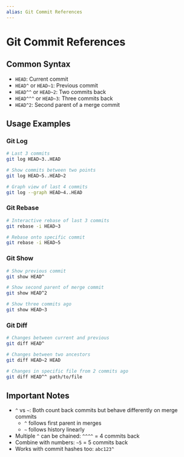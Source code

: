 ```yaml
---
alias: Git Commit References
---
```

# Git Commit References

## Common Syntax

- `HEAD`: Current commit
- `HEAD^` or `HEAD~1`: Previous commit
- `HEAD^^` or `HEAD~2`: Two commits back
- `HEAD^^^` or `HEAD~3`: Three commits back
- `HEAD^2`: Second parent of a merge commit

## Usage Examples

### Git Log

```bash
# Last 3 commits
git log HEAD~3..HEAD

# Show commits between two points
git log HEAD~5..HEAD~2

# Graph view of last 4 commits
git log --graph HEAD~4..HEAD
```

### Git Rebase

```bash
# Interactive rebase of last 3 commits
git rebase -i HEAD~3

# Rebase onto specific commit
git rebase -i HEAD~5
```

### Git Show

```bash
# Show previous commit
git show HEAD^

# Show second parent of merge commit
git show HEAD^2

# Show three commits ago
git show HEAD~3
```

### Git Diff

```bash
# Changes between current and previous
git diff HEAD^

# Changes between two ancestors
git diff HEAD~2 HEAD

# Changes in specific file from 2 commits ago
git diff HEAD^^ path/to/file
```

## Important Notes

- `^` vs `~`: Both count back commits but behave differently on merge commits
  - `^` follows first parent in merges
  - `~` follows history linearly
- Multiple `^` can be chained: `^^^^` = 4 commits back
- Combine with numbers: `~5` = 5 commits back
- Works with commit hashes too: `abc123^`
